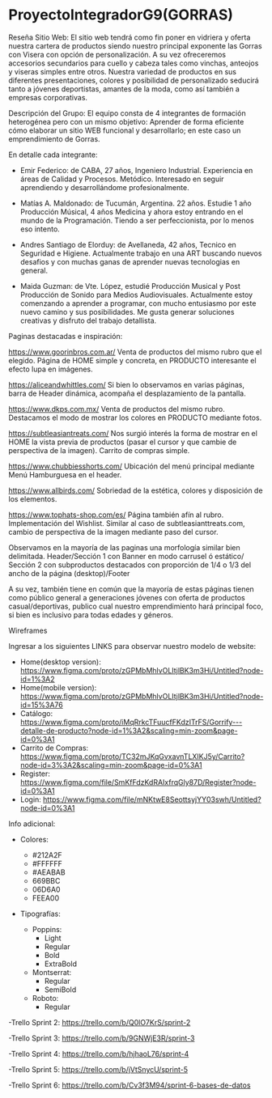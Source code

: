 # ProyectoIntegradorG9(GORRAS)

Reseña Sitio Web:
El sitio web tendrá como fin poner en vidriera y oferta nuestra cartera de productos siendo nuestro principal exponente las Gorras con Visera con opción de personalización. A su vez ofreceremos accesorios secundarios para cuello y cabeza tales como vinchas, anteojos y viseras simples entre otros. 
Nuestra variedad de productos en sus diferentes presentaciones, colores y posibilidad de personalizado seducirá tanto a jóvenes deportistas, amantes de la moda, como así también a empresas corporativas. 


Descripción del Grupo:
El equipo consta de 4 integrantes de formación heterogénea pero con un mismo objetivo: Aprender de forma eficiente cómo elaborar un sitio WEB funcional y desarrollarlo; en este caso un emprendimiento de Gorras.

En detalle cada integrante:
- Emir Federico: de CABA, 27 años, Ingeniero Industrial. Experiencia en áreas de Calidad y Procesos. Metódico. Interesado en seguir aprendiendo y desarrollándome profesionalmente. 

- Matías A. Maldonado: de Tucumán, Argentina. 22 años. Estudie 1 año Producción Músical, 4 años Medicina y ahora estoy entrando en el mundo de la Programación. Tiendo a ser perfeccionista, por lo menos eso intento.
 
- Andres Santiago de Elorduy: de Avellaneda, 42 años, Tecnico en Seguridad e Higiene. Actualmente trabajo en una ART buscando nuevos desafios y con muchas ganas de aprender nuevas tecnologias en general.

- Maida Guzman: de Vte. López, estudié Producción Musical y Post Producción de Sonido para Medios Audiovisuales. Actualmente estoy comenzando a aprender a programar, con mucho entusiasmo por este nuevo camino y sus posibilidades. Me gusta generar soluciones creativas y disfruto del trabajo detallista.



Paginas destacadas e inspiración: 

https://www.goorinbros.com.ar/    Venta de productos del mismo rubro que el elegido. Página de HOME simple y concreta, en PRODUCTO interesante el efecto lupa en imágenes.

https://aliceandwhittles.com/     Si bien lo observamos en varias páginas, barra de Header dinámica, acompaña el desplazamiento de la pantalla.

https://www.dkps.com.mx/          Venta de productos del mismo rubro. Destacamos el modo de mostrar los colores en PRODUCTO mediante fotos.

https://subtleasiantreats.com/    Nos surgió interés la forma de mostrar en el HOME la vista previa de productos (pasar el cursor y que cambie de perspectiva de la imagen). Carrito de compras simple.

https://www.chubbiesshorts.com/   Ubicación del menú principal mediante Menú Hamburguesa en el header.

https://www.allbirds.com/         Sobriedad de la estética, colores y disposición de los elementos.

https://www.tophats-shop.com/es/   Página también afín al rubro. Implementación del Wishlist. Similar al caso de subtleasianttreats.com, cambio de perspectiva de la imagen mediante paso del cursor.

Observamos en la mayoría de las paginas una morfología similar bien delimitada.
Header/Sección 1 con Banner en modo carrusel ó estático/ Sección 2 con subproductos destacados con proporción de 1/4 o 1/3 del ancho de la página (desktop)/Footer

A su vez, también tiene en común que la mayoría de estas páginas tienen como público general a generaciones jóvenes con oferta de productos casual/deportivas, publico cual nuestro emprendimiento hará principal foco, si bien es inclusivo para todas edades y géneros.





Wireframes

Ingresar a los siguientes LINKS para observar nuestro modelo de website:

- Home(desktop version): https://www.figma.com/proto/zGPMbMhlvOLItjlBK3m3Hi/Untitled?node-id=1%3A2 
- Home(mobile version): https://www.figma.com/proto/zGPMbMhlvOLItjlBK3m3Hi/Untitled?node-id=15%3A76 
- Catálogo: https://www.figma.com/proto/iMqRrkcTFuucfFKdzITrFS/Gorrify---detalle-de-producto?node-id=1%3A2&scaling=min-zoom&page-id=0%3A1
- Carrito de Compras: https://www.figma.com/proto/TC32mJKqGvxavnTLXIKJ5y/Carrito?node-id=3%3A2&scaling=min-zoom&page-id=0%3A1
- Register: https://www.figma.com/file/SmKfFdzKdRAIxfrqGly87D/Register?node-id=0%3A1
- Login: https://www.figma.com/file/mNKtwE8SeottsyjYY03swh/Untitled?node-id=0%3A1


Info adicional:
- Colores: 
    - #212A2F
    - #FFFFFF
    - #AEABAB
    - 669BBC
    - 06D6A0
    - FEEA00

- Tipografías:
    - Poppins:
        - Light
        - Regular
        - Bold
        - ExtraBold
    - Montserrat:
        - Regular
        - SemiBold
    - Roboto:
        - Regular



-Trello Sprint 2: https://trello.com/b/Q0lO7KrS/sprint-2

-Trello Sprint 3: https://trello.com/b/9GNWjE3R/sprint-3

-Trello Sprint 4: https://trello.com/b/hjhaoL76/sprint-4

-Trello Sprint 5: https://trello.com/b/jVtSnycU/sprint-5

-Trello Sprint 6: https://trello.com/b/Cv3f3M94/sprint-6-bases-de-datos
